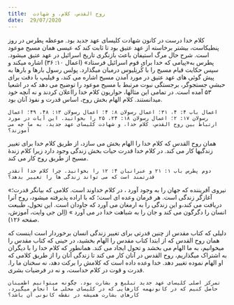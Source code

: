 ```yaml
---
title:  روح القدس، کلام، و شهادت
date:  29/07/2020
---
```


کلام خدا درست در کانون شهادت کلیسای عهد جدید بود. موعظه پطرس در روز پنطیکاست، بیشتر برخاسته از عهد عتیق بود تا ثابت کند که عیسی همان مسیح موعود است. شرح حال مرگ استیفان باعث بازنگری تاریخ اسرائیل در عهد عتیق میشود. پطرس به«پیامی که خدا برای قوم اسرائیل فرستاد» (اعمال ۱۰: ۳۶) اشاره میکند و سپس حکایت قیام مسیح را با کُرنِلیوس درمیان میگذارد. پولس رسول بارها و بارها به پیش گوئی های عهد عتیق در مورد آمدن مسیح اشاره می کند، و فیلیپ با دقت برای حبشیِ جستجوگر، برجستگی نبوت مرتبط با مسیح موعود را توضیح می دهد که در اشعیا ۵۳ آمده است. در تمامی این مثالها، حواریون کلام خدا رااعلان کردند و نه آنچه خود میدانستند. کلام الهام بخش روح، اساس قدرت و نفوذ آنان بود.

`اعمال باب ۴: ۴، ۳۱؛ اعمال رسولان ۸: ۴؛ اعمال رسولان ۱۳: ۴۸، ۴۹؛ اعمال رسولان ۱۷: ۲؛ اعمال رسولان ۱۸: ۲۴، ۲۵ را بخوانید. این آیات در مورد ارتباط بین روح القدس، کلام خدا، و شهادت کلیسای عهد جدید، به ما چه می آموزند؟`

همان روح القدس که کلام خدا را الهام بخش می سازد، از طریق کلام خدا برای تغییر زندگیها کار می کند. در کلام خدا قدرت حیات بخش زندگی وجود دارد زیرا کلام زندۀ مسیح از طریق روح کار می کند.

`دوم پطرس باب ۱: ۲۱ و عبرانیان ۴: ۱۲ را بخوانید. چرا کلام خدا آنقدر قدرتمند است که می تواند زندگی ها را تغییر بدهد؟`

«نیروی آفریننده که جهان را به وجود آورد ، در کلام خداوند است. کلامی که بیانگر قدرت؛ آغازگر زندگی است. هر فرمان وعده ای است؛ که با اراده پذیرفته میشود، روح آنرا دریافت می کند،و این زندگی را به ارمغان می آورد که جاودان است. این تحول، طبیعت انسان را دگرگون می کند و جان را به شباهت خدا در می آورد » (اِلن جی وایت، آموزش، صفحه ۱۲۶).

دلیلی که کتاب مقدس از چنین قدرتی برای تغییر زندگی انسان برخوردار است اینست که همان روح القدس  که از ابتدا کتاب مقدس را الهام بخشید، در حینی که کتاب مقدس را میخوانیم، به ما الهام می بخشد و تحول ایجاد می کند. همانطور که کلام خدا را با دیگران به اشتراک میگذاریم، روح القدس در آنان کار می کند تا زندگی آنان را از طریق کلامی که او الهام نموده تغییر دهد. خدا وعده داده است که کلامش را برکت دهد، نه سخنان ما را. قدرت و قوت در کلام خداست، و نه در فرضیات بشری.

`تمرکز اصلی کلیسای عهد جدید تبلیغ و بشارت بود. چگونه میتوانیم اطمینان حاصل کنیم که در کانونهمه کارهایی که در کلیسای محلی ما انجام میگیرد، کارهای بشارت همیشه در نقطه کانونی آن باشد؟`